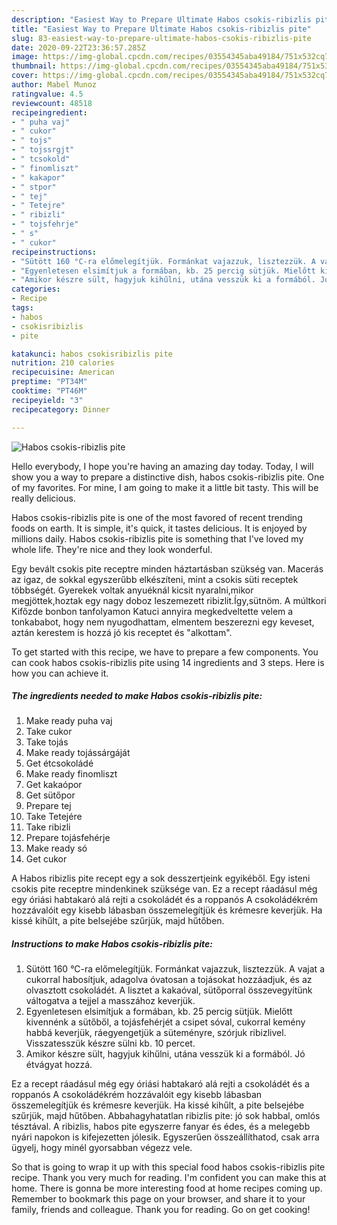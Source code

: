 ```yaml
---
description: "Easiest Way to Prepare Ultimate Habos csokis-ribizlis pite"
title: "Easiest Way to Prepare Ultimate Habos csokis-ribizlis pite"
slug: 83-easiest-way-to-prepare-ultimate-habos-csokis-ribizlis-pite
date: 2020-09-22T23:36:57.285Z
image: https://img-global.cpcdn.com/recipes/03554345aba49184/751x532cq70/habos-csokis-ribizlis-pite-recept-foto.jpg
thumbnail: https://img-global.cpcdn.com/recipes/03554345aba49184/751x532cq70/habos-csokis-ribizlis-pite-recept-foto.jpg
cover: https://img-global.cpcdn.com/recipes/03554345aba49184/751x532cq70/habos-csokis-ribizlis-pite-recept-foto.jpg
author: Mabel Munoz
ratingvalue: 4.5
reviewcount: 48518
recipeingredient:
- " puha vaj"
- " cukor"
- " tojs"
- " tojssrgjt"
- " tcsokold"
- " finomliszt"
- " kakapor"
- " stpor"
- " tej"
- " Tetejre"
- " ribizli"
- " tojsfehrje"
- " s"
- " cukor"
recipeinstructions:
- "Sütött 160 °C-ra előmelegítjük. Formánkat vajazzuk, lisztezzük. A vajat a cukorral habosítjuk, adagolva óvatosan a tojásokat hozzáadjuk, és az olvasztott csokoládét. A lisztet a kakaóval, sütőporral összevegyítünk váltogatva a tejjel a masszához keverjük."
- "Egyenletesen elsimítjuk a formában, kb. 25 percig sütjük. Mielőtt kivennénk a sütőből, a tojásfehérjét a csipet sóval, cukorral kemény habbá keverjük, ráegyengetjük a süteményre, szórjuk ribizlivel. Visszatesszük készre sülni kb. 10 percet."
- "Amikor készre sült, hagyjuk kihűlni, utána vesszük ki a formából. Jó étvágyat hozzá."
categories:
- Recipe
tags:
- habos
- csokisribizlis
- pite

katakunci: habos csokisribizlis pite 
nutrition: 210 calories
recipecuisine: American
preptime: "PT34M"
cooktime: "PT46M"
recipeyield: "3"
recipecategory: Dinner

---
```



![Habos csokis-ribizlis pite](https://img-global.cpcdn.com/recipes/03554345aba49184/751x532cq70/habos-csokis-ribizlis-pite-recept-foto.jpg)

Hello everybody, I hope you're having an amazing day today. Today, I will show you a way to prepare a distinctive dish, habos csokis-ribizlis pite. One of my favorites. For mine, I am going to make it a little bit tasty. This will be really delicious.

Habos csokis-ribizlis pite is one of the most favored of recent trending foods on earth. It is simple, it's quick, it tastes delicious. It is enjoyed by millions daily. Habos csokis-ribizlis pite is something that I've loved my whole life. They're nice and they look wonderful.

Egy bevált csokis pite receptre minden háztartásban szükség van. Macerás az igaz, de sokkal egyszerűbb elkészíteni, mint a csokis süti receptek többségét. Gyerekek voltak anyuéknál kicsit nyaralni,mikor megjöttek,hoztak egy nagy doboz leszemezett ribizlit.Így,sütnöm. A múltkori Kifőzde bonbon tanfolyamon Katuci annyira megkedveltette velem a tonkababot, hogy nem nyugodhattam, elmentem beszerezni egy keveset, aztán kerestem is hozzá jó kis receptet és &#34;alkottam&#34;.


To get started with this recipe, we have to prepare a few components. You can cook habos csokis-ribizlis pite using 14 ingredients and 3 steps. Here is how you can achieve it.

<!--inarticleads1-->

##### The ingredients needed to make Habos csokis-ribizlis pite:

1. Make ready  puha vaj
1. Take  cukor
1. Take  tojás
1. Make ready  tojássárgáját
1. Get  étcsokoládé
1. Make ready  finomliszt
1. Get  kakaópor
1. Get  sütőpor
1. Prepare  tej
1. Take  Tetejére
1. Take  ribizli
1. Prepare  tojásfehérje
1. Make ready  só
1. Get  cukor


A Habos ribizlis pite recept egy a sok desszertjeink egyikéből. Egy isteni csokis pite receptre mindenkinek szüksége van. Ez a recept ráadásul még egy óriási habtakaró alá rejti a csokoládét és a roppanós A csokoládékrém hozzávalóit egy kisebb lábasban összemelegítjük és krémesre keverjük. Ha kissé kihűlt, a pite belsejébe szűrjük, majd hűtőben. 

<!--inarticleads2-->

##### Instructions to make Habos csokis-ribizlis pite:

1. Sütött 160 °C-ra előmelegítjük. Formánkat vajazzuk, lisztezzük. A vajat a cukorral habosítjuk, adagolva óvatosan a tojásokat hozzáadjuk, és az olvasztott csokoládét. A lisztet a kakaóval, sütőporral összevegyítünk váltogatva a tejjel a masszához keverjük.
1. Egyenletesen elsimítjuk a formában, kb. 25 percig sütjük. Mielőtt kivennénk a sütőből, a tojásfehérjét a csipet sóval, cukorral kemény habbá keverjük, ráegyengetjük a süteményre, szórjuk ribizlivel. Visszatesszük készre sülni kb. 10 percet.
1. Amikor készre sült, hagyjuk kihűlni, utána vesszük ki a formából. Jó étvágyat hozzá.


Ez a recept ráadásul még egy óriási habtakaró alá rejti a csokoládét és a roppanós A csokoládékrém hozzávalóit egy kisebb lábasban összemelegítjük és krémesre keverjük. Ha kissé kihűlt, a pite belsejébe szűrjük, majd hűtőben. Abbahagyhatatlan ribizlis pite: jó sok habbal, omlós tésztával. A ribizlis, habos pite egyszerre fanyar és édes, és a melegebb nyári napokon is kifejezetten jólesik. Egyszerűen összeállíthatod, csak arra ügyelj, hogy minél gyorsabban végezz vele. 

So that is going to wrap it up with this special food habos csokis-ribizlis pite recipe. Thank you very much for reading. I'm confident you can make this at home. There is gonna be more interesting food at home recipes coming up. Remember to bookmark this page on your browser, and share it to your family, friends and colleague. Thank you for reading. Go on get cooking!
